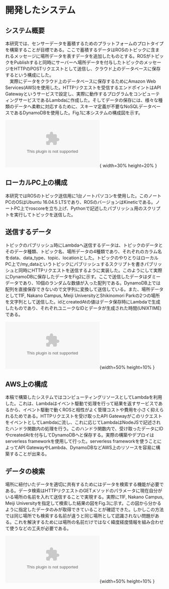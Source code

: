 # 開発したシステム
## システム概要
本研究では、センサーデータを蓄積するためのプラットフォームのプロトタイプを構築することが目標である。ここで蓄積するデータはROSのトピックに含まれるメッセージに場所データを表すデータを追加したものとする。ROSがトピックをPublishすると同時にサーバーへ場所データを付与したトピックのメッセージをHTTPのPOSTリクエストとして送信し、クラウド上のデータベースに保存するという構成にした。  
　実際にデータをクラウド上のデータベースに保存するためにAmazon Web Services(AWS)を使用した。HTTPリクエストを受信するエンドポイントはAPI Gatewayというサービスで設定し、実際に動作するプログラムをコンピューティングサービスであるLambdaに作成した。そしてデータの保存には、様々な種類のデータへ柔軟に対応するために、スキーマ定義が不要なNoSQLデータベースであるDynamoDBを使用した。Fig.1に本システムの構成図を示す。  

![構成図](src/images/fig1.eps){ width=30% height=20% }

## ローカルPC上の構成
本研究ではROSのトピック送信用に1台ノートパソコンを使用した。このノートPCのOSはUbuntu 16.04.5 LTSであり、ROSのバージョンはKineticである。ノートPC上でroscoreを立ち上げ、Pythonで記述したパブリッシュ用のスクリプトを実行してトピックを送信した。

## 送信するデータ
トピックのパブリッシュ時にLambdaへ送信するデータは、トピックのデータとそのデータ種類、トピック名、場所データの4種類であり、それぞれのカラム名をdata、data_type、topic、locationとした。トピックのやりとりはローカルPC上で/my_dataというトピックにパブリッシュするスクリプトを書きパブリッシュと同時にHTTPリクエストを送信するように実装した。このようにして実際にDynamoDBに保存したデータをFig2に示す。ここで送信したデータはダミーデータであり、10個のランダムな数値が入った配列である。DynamoDB上では配列を直接保存できないので文字列に変換して送信している。また、場所データとして11F, Nakano Campus, Meiji UniversityとShikinomori Parkの2つの場所を文字列として送信した。idとcreatedAtの値はデータ保存時にLambdaで生成したものであり、それぞれユニークなIDとデータが生成された時間(UNIXTIME)である。

![保存されたデータ](src/images/fig2.eps){width=50% height=10% }

## AWS上の構成
本稿で構築したシステムではコンピューティングリソースとしてLambdaを利用した。これは、Lambdaはイベント駆動で処理を行って結果を返すサービスであるから、イベント駆動で動くROSと相性がよく管理コストや費用を小さく抑えられるためである。HTTPリクエストを受け取ったAPI GatewayがこのリクエストをイベントとしてLambdaに流し、これに応じてLambdaはNodeJSで記述されたハンドラ関数内の処理を行う。このハンドラ関数内で、受け取ったデータにIDやcreatedAtを付与してDynamoDBへと保存する。実際の構築やデプロイはserverless frameworkを使用して行った。serverless frameworkを使うことによってAPI GatewayやLambda、DynamoDBなどAWS上のリソースを容易に構築することが出来る。

## データの検索
場所に紐付いたデータを適切に共有するためにはデータを検索する機能が必要である。データ検索はHTTPリクエストのGETメソッドのパラメータに現在自分がいる場所の名前を入れて送信することで実現する。実際に11F, Nakano Campus, Meiji Universityを指定して検索した結果の図をFig.3に示す。この図から分かるように指定したデータのみが取得できていることが確認できた。しかしこの方法では同じ場所でも検索する名前が違うと同じ場所として認識されない問題がある。これを解決するためには場所の名前だけではなく緯度経度情報を組み合わせて使うなどの工夫が必要である。

![検索結果](src/images/fig3.eps){width=50% height=10% }
